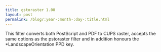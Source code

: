 ```yaml
---
title: gstoraster 1.00
layout: post
permalink: /blog/:year-:month-:day-:title.html
---
```


This filter converts both PostScript and PDF to CUPS raster, accepts the same options as the pstoraster filter and in addition honours the *LandscapeOrientation PPD key.
